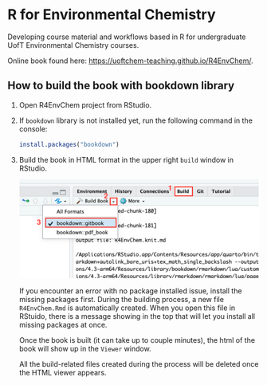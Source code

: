 # R for Environmental Chemistry

Developing course material and workflows based in R for undergraduate UofT Environmental Chemistry courses.

Online book found here: <https://uoftchem-teaching.github.io/R4EnvChem/>.

## How to build the book with bookdown library

1.  Open R4EnvChem project from RStudio.

2.  If `bookdown` library is not installed yet, run the following command in the console:

    ```r
    install.packages("bookdown")
    ```

3.  Build the book in HTML format in the upper right `build` window in RStudio.

    ![](images/bookdown_build.png)

    If you encounter an error with no package installed issue, install the missing packages first. During the building process, a new file `R4EnvChem.Rmd` is automatically created. When you open this file in RStuido, there is a message showing in the top that will let you install all missing packages at once.

    Once the book is built (it can take up to couple minutes), the html of the book will show up in the `Viewer` window.
    
    All the build-related files created during the process will be deleted once the HTML viewer appears. 
